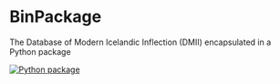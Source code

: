 # BinPackage
The Database of Modern Icelandic Inflection (DMII) encapsulated in a Python package

[![Python package](https://github.com/mideind/BinPackage/actions/workflows/python-package.yml/badge.svg)](https://github.com/mideind/BinPackage/actions/workflows/python-package.yml)

